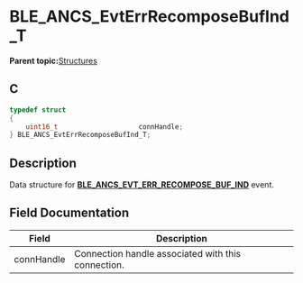 # BLE\_ANCS\_EvtErrRecomposeBufInd\_T

**Parent topic:**[Structures](GUID-A2656700-B0A1-443C-903C-42AE1A0A1AD8.md)

## C

```c
typedef struct                 
{                                                     
    uint16_t                    connHandle;
} BLE_ANCS_EvtErrRecomposeBufInd_T;
```

## Description

Data structure for **[BLE\_ANCS\_EVT\_ERR\_RECOMPOSE\_BUF\_IND](GUID-09E4D761-E240-4D15-8065-2AB976C30FAB.md)** event.

## Field Documentation

|Field|Description|
|-----|-----------|
|connHandle|Connection handle associated with this connection.|

